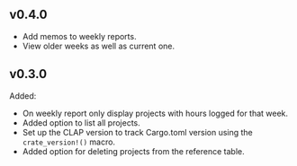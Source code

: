## v0.4.0
* Add memos to weekly reports.
* View older weeks as well as current one.

## v0.3.0

Added:
* On weekly report only display projects with hours logged for that week.
* Added option to list all projects.
* Set up the CLAP version to track Cargo.toml version using the `crate_version!()` macro.
* Added option for deleting projects from the reference table.
